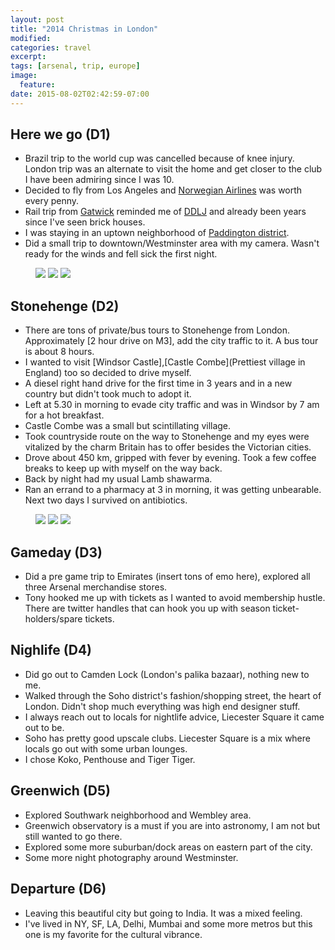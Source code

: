 ```yaml
---
layout: post
title: "2014 Christmas in London"
modified:
categories: travel
excerpt:
tags: [arsenal, trip, europe]
image:
  feature:
date: 2015-08-02T02:42:59-07:00
---
```


## Here we go (D1)
- Brazil trip to the world cup was cancelled because of knee injury. London trip was an alternate to visit the home and get closer to the club I have been admiring since I was 10.
- Decided to fly from Los Angeles and [Norwegian Airlines](http://www.norwegian.com/us/) was worth every penny.
- Rail trip from <a href="https://maps.google.com/maps?q=Gatwick+Airport/" class="popup-gmaps">Gatwick</a> reminded me of [DDLJ](https://farm4.staticflickr.com/3759/20037286520_794452abfe_o.png) and already been years since I've seen brick houses.
- I was staying in an uptown neighborhood of <a href="https://maps.google.com/maps?q=Paddington+London/" class="popup-gmaps">Paddington district</a>.
- Did a small trip to downtown/Westminster area with my camera. Wasn't ready for the winds and fell sick the first night.

<figure class="third">
    <a href="https://farm9.staticflickr.com/8838/18088875139_07f466b261_b.jpg" alt="Next to tower"><img src="https://farm9.staticflickr.com/8838/18088875139_07f466b261_m.jpg"></a>
    <a href="https://farm9.staticflickr.com/8789/18248611296_4e2096f9de_b.jpg" alt="Tunnel"><img src="https://farm9.staticflickr.com/8789/18248611296_4e2096f9de_m.jpg"></a>
    <a href="https://farm8.staticflickr.com/7706/18115104151_2b7f3cd1f5_b.jpg" alt="Walking thames-side"><img src="https://farm8.staticflickr.com/7706/18115104151_2b7f3cd1f5_m.jpg"></a>
</figure>

## Stonehenge (D2)
- There are tons of private/bus tours to Stonehenge from London. Approximately [2 hour drive on M3], add the city traffic to it. A bus tour is about 8 hours.
- I wanted to visit [Windsor Castle],[Castle Combe](Prettiest village in England) too so decided to drive myself.
- A diesel right hand drive for the first time in 3 years and in a new country but didn't took much to adopt it.
- Left at 5.30 in morning to evade city traffic and was in Windsor by 7 am for a hot breakfast.
- Castle Combe was a small but scintillating village.
- Took countryside route on the way to Stonehenge and my eyes were vitalized by the charm Britain has to offer besides the Victorian cities.
- Drove about 450 km, gripped with fever by evening. Took a few coffee breaks to keep up with myself on the way back.
- Back by night had my usual Lamb shawarma.
- Ran an errand to a pharmacy at 3 in morning, it was getting unbearable. Next two days I survived on antibiotics.

<figure class="third">
    <a href="https://farm9.staticflickr.com/8838/18088875139_07f466b261_b.jpg" alt="Next to tower"><img src="https://farm9.staticflickr.com/8838/18088875139_07f466b261_m.jpg"></a>
    <a href="https://farm9.staticflickr.com/8789/18248611296_4e2096f9de_b.jpg" alt="Tunnel"><img src="https://farm9.staticflickr.com/8789/18248611296_4e2096f9de_m.jpg"></a>
    <a href="https://farm8.staticflickr.com/7706/18115104151_2b7f3cd1f5_b.jpg" alt="Walking thames-side"><img src="https://farm8.staticflickr.com/7706/18115104151_2b7f3cd1f5_m.jpg"></a>
</figure>

## Gameday (D3)
- Did a pre game trip to Emirates (insert tons of emo here), explored all three Arsenal merchandise stores.
- Tony hooked me up with tickets as I wanted to avoid membership hustle. There are twitter handles that can hook you up with season ticket-holders/spare tickets.

## Nighlife (D4)
- Did go out to Camden Lock (London's palika bazaar), nothing new to me.
- Walked through the Soho district's fashion/shopping street, the heart of London. Didn't shop much everything was high end designer stuff.
- I always reach out to locals for nightlife advice, Liecester Square it came out to be.
- Soho has pretty good upscale clubs. Liecester Square is a mix where locals go out with some urban lounges.
- I chose Koko, Penthouse and Tiger Tiger.

## Greenwich (D5)
- Explored Southwark neighborhood and Wembley area.
- Greenwich observatory is a must if you are into astronomy, I am not but still wanted to go there.
- Explored some more suburban/dock areas on eastern part of the city.
- Some more night photography around Westminster.

## Departure (D6)
- Leaving this beautiful city but going to India. It was a mixed feeling.
- I've lived in NY, SF, LA, Delhi, Mumbai and some more metros but this one is my favorite for the cultural vibrance.
